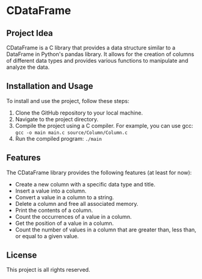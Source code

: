 # CDataFrame

## Project Idea

CDataFrame is a C library that provides a data structure similar to a DataFrame in Python's pandas library. It allows for the creation of columns of different data types and provides various functions to manipulate and analyze the data.

## Installation and Usage

To install and use the project, follow these steps:
1. Clone the GitHub repository to your local machine.
2. Navigate to the project directory.
3. Compile the project using a C compiler. For example, you can use gcc: `gcc -o main main.c source/Column/Column.c`
4. Run the compiled program: `./main`

## Features
The CDataFrame library provides the following features (at least for now):  
- Create a new column with a specific data type and title.
- Insert a value into a column.
- Convert a value in a column to a string.
- Delete a column and free all associated memory.
- Print the contents of a column.
- Count the occurrences of a value in a column.
- Get the position of a value in a column.
- Count the number of values in a column that are greater than, less than, or equal to a given value.

## License
This project is all rights reserved.

